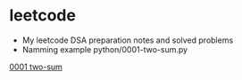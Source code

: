 # leetcode

* My leetcode DSA preparation notes and solved problems
* Namming example  python/0001-two-sum.py


[0001 two-sum](https://github.com/JalilTahirov/leetcode/blob/main/python/0001-two-sum.py)

